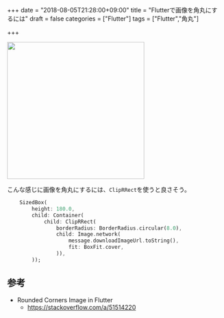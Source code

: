 +++
date = "2018-08-05T21:28:00+09:00"
title = "Flutterで画像を角丸にするには"
draft = false
categories = ["Flutter"]
tags = ["Flutter","角丸"]

+++

<img src="/images/2018/08/flutter-image-rounded-corner/flutter-rounded-corner.png" width="320" />

こんな感じに画像を角丸にするには、`ClipRRect`を使うと良さそう。

```dart
    SizedBox(
        height: 180.0,
        child: Container(
            child: ClipRRect(
                borderRadius: BorderRadius.circular(8.0),
                child: Image.network(
                    message.downloadImageUrl.toString(),
                    fit: BoxFit.cover,
                )),
        ));
```

## 参考

- Rounded Corners Image in Flutter
    - https://stackoverflow.com/a/51514220

